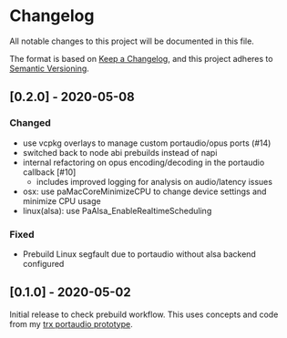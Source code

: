 # Changelog

All notable changes to this project will be documented in this file.

The format is based on [Keep a Changelog](https://keepachangelog.com/en/1.0.0/),
and this project adheres to [Semantic Versioning](https://semver.org/spec/v2.0.0.html).

## [0.2.0] - 2020-05-08

### Changed

- use vcpkg overlays to manage custom portaudio/opus ports (#14)
- switched back to node abi prebuilds instead of napi
- internal refactoring on opus encoding/decoding in the portaudio callback [#10] 
  - includes improved logging for analysis on audio/latency issues
- osx: use paMacCoreMinimizeCPU to change device settings and minimize CPU usage
- linux(alsa): use PaAlsa_EnableRealtimeScheduling

### Fixed

- Prebuild Linux segfault due to portaudio without alsa backend configured

## [0.1.0] - 2020-05-02

Initial release to check prebuild workflow.
This uses concepts and code from my [trx portaudio prototype](https://github.com/japj/trx).
